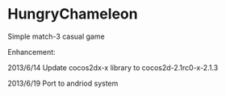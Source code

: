 HungryChameleon
===============

Simple match-3 casual game

Enhancement:

2013/6/14 Update cocos2dx-x library to cocos2d-2.1rc0-x-2.1.3

2013/6/19 Port to andriod system